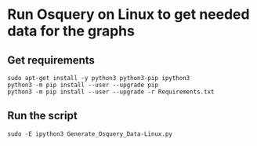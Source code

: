 # Run Osquery on Linux to get needed data for the graphs

## Get requirements
```
sudo apt-get install -y python3 python3-pip ipython3
python3 -m pip install --user --upgrade pip
python3 -m pip install --user --upgrade -r Requirements.txt
```

## Run the script
```
sudo -E ipython3 Generate_Osquery_Data-Linux.py
```
